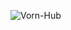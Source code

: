 ![Vorn-Hub](https://github.com/VORNIR/Vorn.Hub/assets/5783101/ca40ef26-e043-4fa9-9748-6be3873b1aea)
